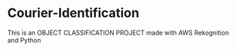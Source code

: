 # Courier-Identification

This is an OBJECT CLASSIFICATION PROJECT made with AWS Rekognition and Python

